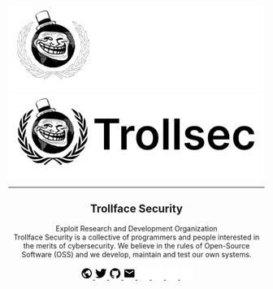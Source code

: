 <p align=center>
<img src="https://raw.githubusercontent.com/trollface-security/.github/main/profile/trolllight1.png#gh-dark-mode-only">
<img src="https://raw.githubusercontent.com/trollface-security/.github/main/profile/trolldark1.png#gh-light-mode-only">
 </p>
 <hr>
 <div align=center>
<h2> Trollface Security </h2>
  </div>
<p align=center>
Exploit Research and Development Organization
<br>
Trollface Security is a collective of programmers and people interested in the merits of cybersecurity. We believe in the rules of Open-Source Software (OSS) and we develop, maintain and test our own systems.
<br><br>
        <a href="https://trollsec.cf/#gh-light-mode-only" target="_blank">
            <img width="24" src="https://github.com/latte-soft/.github/raw/master/assets/icons/light-mode/website-icon-black.svg#gh-light-mode-only" />
        </a>
        <a href="https://twitter.com/trollfacesecurity/#gh-light-mode-only" target="_blank">
            <img width="24" src="https://github.com/latte-soft/.github/raw/master/assets/icons/light-mode/twitter-icon-black.svg#gh-light-mode-only" />
        </a>
        <a href="https://github.com/trollface-security/#gh-light-mode-only" target="_blank">
            <img width="24" src="https://github.com/latte-soft/.github/raw/master/assets/icons/light-mode/github-icon-black.svg#gh-light-mode-only" />
        </a>
        <a href="mailto:god@trollsec.cf" target="_blank">
            <img width="24" src="https://github.com/latte-soft/.github/raw/master/assets/icons/light-mode/email-icon-black.svg#gh-light-mode-only" />
        </a>
        
<a href="https://trollsec.cf/#gh-dark-mode-only" target="_blank">
            <img width="24" src="https://github.com/latte-soft/.github/raw/master/assets/icons/dark-mode/website-icon-white.svg#gh-dark-mode-only" />
        </a>
        <a href="https://twitter.com/trollfacesecurity/#gh-dark-mode-only" target="_blank">
            <img width="24" src="https://github.com/latte-soft/.github/raw/master/assets/icons/dark-mode/twitter-icon-white.svg#gh-dark-mode-only" />
        </a>
        <a href="https://github.com/trollface-security/#gh-dark-mode-only" target="_blank">
            <img width="24" src="https://github.com/latte-soft/.github/raw/master/assets/icons/dark-mode/github-icon-white.svg#gh-dark-mode-only" />
        </a>
        <a href="mailto:god@trollsec.cf" target="_blank">
            <img width="24" src="https://github.com/latte-soft/.github/raw/master/assets/icons/dark-mode/email-icon-white.svg#gh-dark-mode-only" />
        </a>
        




